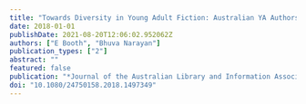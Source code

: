 ```yaml
---
title: "Towards Diversity in Young Adult Fiction: Australian YA Authors' Publishing Experiences and Its Implications for YA Librarians and Readers' Advisory Services"
date: 2018-01-01
publishDate: 2021-08-20T12:06:02.952062Z
authors: ["E Booth", "Bhuva Narayan"]
publication_types: ["2"]
abstract: ""
featured: false
publication: "*Journal of the Australian Library and Information Association*"
doi: "10.1080/24750158.2018.1497349"
---
```


